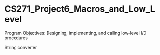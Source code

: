 # CS271_Project6_Macros_and_Low_Level
Program Objectives: Designing, implementing, and calling low-level I/O procedures

String converter
